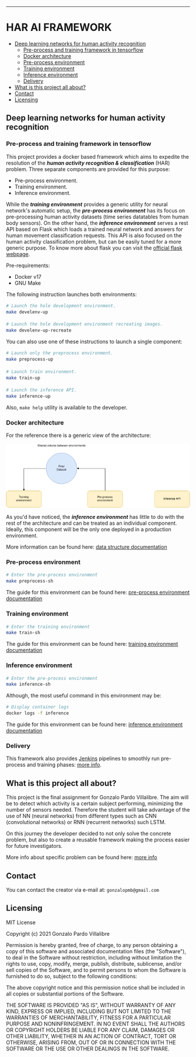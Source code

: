 ---
# HAR AI FRAMEWORK
- [Deep learning networks for human activity recognition](#Deep-learning-networks-for-human-activity-recognition)
    - [Pre-process and training framework in tensorflow](#Pre-process-and-training-framework-in-tensorflow)
    - [Docker architecture](#Docker-architecture)
    - [Pre-process environment](#Pre-process-environment)
    - [Training environment](#Training-environment)
    - [Inference environment](#Inference-environment)
    - [Delivery](#Delivery)
- [What is this project all about?](#What-is-this-project-all-about?)
- [Contact](#Contact)
- [Licensing](#Licensing)
## Deep learning networks for human activity recognition

### Pre-process and training framework in tensorflow

This project provides a docker based framework which aims to expedite the resolution of the ***human activity recognition & classification*** (HAR) problem. Three separate components are provided for this purpose:

- Pre-process environment.
- Training environment.
- Inference environment.

While the ***training environment*** provides a generic utility for neural network's automatic setup, the ***pre-process environment*** has its focus on pre-processing human activity datasets (time series datatables from human body sensors).
On the other hand, the ***inference environment*** serves a rest API based on Flask which loads a trained neural network and answers for human movement classification requests. This API is also focused on the human activity classification problem, but can be easily tuned for a more generic purpose. To know more about flask you can visit the [official flask webpage](https://flask.palletsprojects.com/en/1.1.x/).

Pre-requirements:

- Docker v17
- GNU Make

The following instruction launches both environments:

```sh
# Launch the hole development environment.
make develenv-up

# Launch the hole development environment recreating images.
make develenv-up-recreate
```

You can also use one of these instructions to launch a single component:
```sh
# Launch only the preprocess environment.
make preprocess-up

# Launch train environment.
make train-up

# Launch the inference API.
make inference-up
```

Also, `make help` utility is available to the developer.

### Docker architecture

For the reference there is a generic view of the architecture:

![Usage_schema](doc/images/docker-architecture.png)

As you'd have noticed, the ***inference environment*** has little to do with the rest of the architecture and can be treated as an individual component. Ideally, this component will be the only one deployed in a production environment.

More information can be found here: [data structure documentation](framework)

### Pre-process environment

```sh
# Enter the pre-process environment
make preprocess-sh
```

The guide for this environment can be found here: [pre-process environment documentation](framework/pre-process)

### Training environment

```sh
# Enter the training environment
make train-sh
```

The guide for this environment can be found here: [training environment documentation](framework/train)

### Inference environment

```sh
# Enter the pre-process environment
make inference-sh
```

Although, the most useful command in this environment may be:

```sh
# Display container logs
docker logs -f inference
```

The guide for this environment can be found here: [inference environment documentation](framework/inference)

### Delivery
This framework also provides [Jenkins](https://www.jenkins.io/) pipelines to smoothly run pre-process and training phases: [more info](delivery/jenkins).

## What is this project all about?

This project is the final assignment for Gonzalo Pardo Villalibre. The aim will be to detect which activity is a certain subject performing, minimizing the number of sensors needed. Therefore the student will take advantage of the use of NN (neural networks) from different types such as CNN (convolutional networks) or RNN (recurrent networks) such LSTM.

On this journey the developer decided to not only solve the concrete problem, but also to create a reusable framework making the process easier for future investigators.

More info about specific problem can be found here: [more info](doc/documents/this-problem.md)

## Contact

You can contact the creator via e-mail at: `gonzalopmb@gmail.com`

## Licensing

MIT License

Copyright (c) 2021 Gonzalo Pardo Villalibre

Permission is hereby granted, free of charge, to any person obtaining a copy
of this software and associated documentation files (the "Software"), to deal
in the Software without restriction, including without limitation the rights
to use, copy, modify, merge, publish, distribute, sublicense, and/or sell
copies of the Software, and to permit persons to whom the Software is
furnished to do so, subject to the following conditions:

The above copyright notice and this permission notice shall be included in all
copies or substantial portions of the Software.

THE SOFTWARE IS PROVIDED "AS IS", WITHOUT WARRANTY OF ANY KIND, EXPRESS OR
IMPLIED, INCLUDING BUT NOT LIMITED TO THE WARRANTIES OF MERCHANTABILITY,
FITNESS FOR A PARTICULAR PURPOSE AND NONINFRINGEMENT. IN NO EVENT SHALL THE
AUTHORS OR COPYRIGHT HOLDERS BE LIABLE FOR ANY CLAIM, DAMAGES OR OTHER
LIABILITY, WHETHER IN AN ACTION OF CONTRACT, TORT OR OTHERWISE, ARISING FROM,
OUT OF OR IN CONNECTION WITH THE SOFTWARE OR THE USE OR OTHER DEALINGS IN THE
SOFTWARE.

